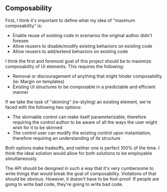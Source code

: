 ## Composability
First, I think it's important to define what my idea of "maximum composability" is:
- Enable reuse of existing code in scenarios the original author didn't foresee
- Allow reusers to disable/modify existing behaviors on existing code
- Allow reusers to add/extend behaviors on existing code

I think the first and foremost goal of this project should be to maximize composability of UI elements. This requires the following:
- Removal or discouragement of anything that might hinder composability (ie: Margin on templates)
- Existing UI structures to be composable in a predictable and efficient manner

If we take the task of "skinning" (re-styling) an existing element, we're faced with the following two options:
- The skinnable control can make itself parameterizable, therefore requiring the control author to be aware of all the ways the user might wish for it to be skinned
- The control user can modify the existing control upon instantiation, therefore requiring an understanding of its structure

Both options make tradeoffs, and neither one is perfect 100% of the time. I think the ideal solution would allow for both solutions to be employable simultaneously.

The API should be designed in such a way that it's very cumbersome to write things that would break the goal of composability. Violations of that should be obvious.
However, it doesn't have to be fool-proof. If people are going to write bad code, they're going to write bad code.
